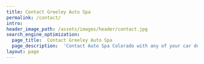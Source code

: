 ```yaml
---
title: Contact Greeley Auto Spa
permalink: /contact/
intro:
header_image_path: /assets/images/header/contact.jpg
search_engine_optimization:
  page_title:  Contact Greeley Auto Spa
  page_description:  'Contact Auto Spa Colorado with any of your car detailing needs.'
layout: page
---
```

